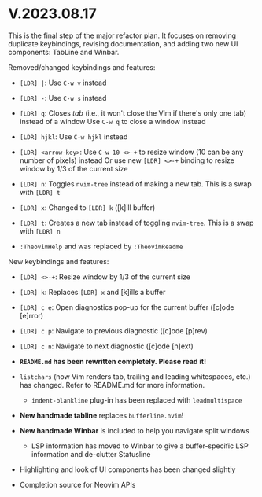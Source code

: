 # V.2023.08.17

This is the final step of the major refactor plan.
It focuses on removing duplicate keybindings, revising documentation, and adding two new UI components: TabLine and Winbar.

Removed/changed keybindings and features:

- `[LDR] |`: Use `C-w v` instead
- `[LDR] -`: Use `C-w s` instead
- `[LDR] q`: Closes *tab* (i.e., it won't close the Vim if there's only one tab) instead of a window
            Use `C-w q` to close a window instead
- `[LDR] hjkl`: Use `C-w hjkl` instead
- `[LDR] <arrow-key>`: Use `C-w 10 <>-+` to resize window (10 can be any number of pixels) instead
                     Or use new `[LDR] <>-+` binding to resize window by 1/3 of the current size
- `[LDR] n`: Toggles `nvim-tree` instead of making a new tab. This is a swap with `[LDR] t`
- `[LDR] x`: Changed to `[LDR] k` ([k]ill buffer)
- `[LDR] t`: Creates a new tab instead of toggling `nvim-tree`. This is a swap with `[LDR] n`

- `:TheovimHelp` and was replaced by `:TheovimReadme`

New keybindings and features:

- `[LDR] <>-+`: Resize window by 1/3 of the current size
- `[LDR] k`: Replaces `[LDR] x` and [k]ills a buffer
- `[LDR] c e`: Open diagnostics pop-up for the current buffer ([c]ode [e]rror)
- `[LDR] c p`: Navigate to previous diagnostic ([c]ode [p]rev)
- `[LDR] c n`: Navigate to next diagnostic ([c]ode [n]ext)

- **`README.md` has been rewritten completely. Please read it!**
- `listchars` (how Vim renders tab, trailing and leading whitespaces, etc.) has changed. Refer to README.md for more information.
    - `indent-blankline` plug-in has been replaced with `leadmultispace`
- **New handmade tabline** replaces `bufferline.nvim`!
- **New handmade Winbar** is included to help you navigate split windows
    - LSP information has moved to Winbar to give a buffer-specific LSP information and de-clutter Statusline
- Highlighting and look of UI components has been changed slightly
- Completion source for Neovim APIs

